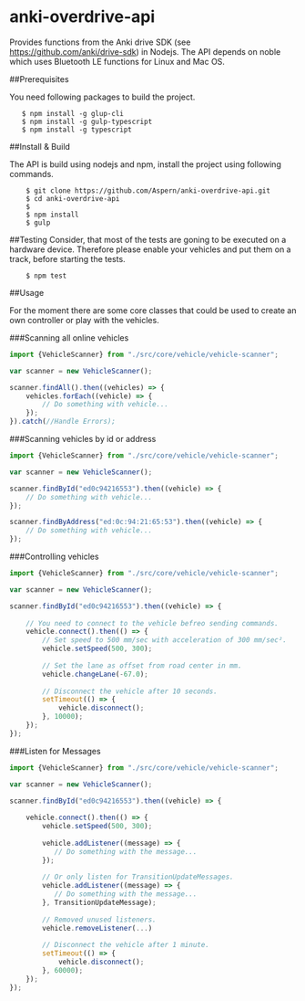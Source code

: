 # anki-overdrive-api

Provides functions from the Anki drive SDK (see https://github.com/anki/drive-sdk) 
in Nodejs. The API depends on noble which uses Bluetooth LE functions for Linux and Mac OS.

##Prerequisites

You need following packages to build the project.

       $ npm install -g glup-cli
       $ npm install -g gulp-typescript
       $ npm install -g typescript


##Install & Build

The API is build using nodejs and npm, install the project using following commands.

        $ git clone https://github.com/Aspern/anki-overdrive-api.git
        $ cd anki-overdrive-api
        $
        $ npm install
        $ gulp

##Testing
Consider, that most of the tests are goning to be executed on a hardware device.
Therefore please enable your vehicles and put them on a track, before starting the tests.

        $ npm test
     
##Usage

For the moment there are some core classes that could be used to create an own
controller or play with the vehicles.

###Scanning all online vehicles

```javascript
import {VehicleScanner} from "./src/core/vehicle/vehicle-scanner";

var scanner = new VehicleScanner();

scanner.findAll().then((vehicles) => {
    vehicles.forEach((vehicle) => {
        // Do something with vehicle...
    });
}).catch(//Handle Errors);
```
###Scanning vehicles by id or address

```javascript
import {VehicleScanner} from "./src/core/vehicle/vehicle-scanner";

var scanner = new VehicleScanner();

scanner.findById("ed0c94216553").then((vehicle) => {
    // Do something with vehicle...
});

scanner.findByAddress("ed:0c:94:21:65:53").then((vehicle) => {
    // Do something with vehicle...
});
```

###Controlling vehicles

```javascript
import {VehicleScanner} from "./src/core/vehicle/vehicle-scanner";

var scanner = new VehicleScanner();

scanner.findById("ed0c94216553").then((vehicle) => {
    
    // You need to connect to the vehicle befreo sending commands.
    vehicle.connect().then(() => {
        // Set speed to 500 mm/sec with acceleration of 300 mm/sec².
        vehicle.setSpeed(500, 300);
        
        // Set the lane as offset from road center in mm.
        vehicle.changeLane(-67.0);
        
        // Disconnect the vehicle after 10 seconds.
        setTimeout(() => {
            vehicle.disconnect();
        }, 10000);
    });
});

```

###Listen for Messages

```javascript
import {VehicleScanner} from "./src/core/vehicle/vehicle-scanner";

var scanner = new VehicleScanner();

scanner.findById("ed0c94216553").then((vehicle) => {
    
    vehicle.connect().then(() => {
        vehicle.setSpeed(500, 300);
        
        vehicle.addListener((message) => {
           // Do something with the message... 
        });
        
        // Or only listen for TransitionUpdateMessages.
        vehicle.addListener((message) => {
           // Do something with the message... 
        }, TransitionUpdateMessage);
        
        // Removed unused listeners.
        vehicle.removeListener(...)
        
        // Disconnect the vehicle after 1 minute.
        setTimeout(() => {
            vehicle.disconnect();
        }, 60000);
    });
});
```

